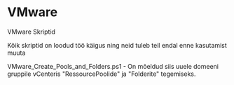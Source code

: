 # VMware
VMware Skriptid

Kõik skriptid on loodud töö käigus ning neid tuleb teil endal enne kasutamist muuta

VMware_Create_Pools_and_Folders.ps1 - On mõeldud siis uuele domeeni gruppile vCenteris "RessourcePoolide" ja "Folderite" tegemiseks.
